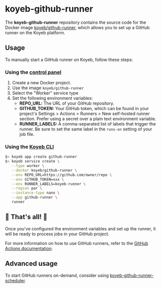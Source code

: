 # koyeb-github-runner

The **koyeb-github-runner** repository contains the source code for the Docker image [koyeb/github-runner](https://hub.docker.com/r/koyeb/github-runner/), which allows you to set up a GitHub runner on the Koyeb platform.

## Usage

To manually start a GitHub runner on Koyeb, follow these steps:

### Using the [control panel](https://app.koyeb.com/)

1. Create a new Docker project.
2. Use the image `koyeb/github-runner`
3. Select the "Worker" service type
4. Set the following environment variables:
   - **REPO_URL:** The URL of your GitHub repository.
   - **GITHUB_TOKEN:** Your GitHub token, which can be found in your project's Settings > Actions > Runners > New self-hosted runner section. Prefer using a secret over a plain text environment variable.
   - **RUNNER_LABELS:** A comma-separated list of labels that trigger the runner. Be sure to set the same label in the `runs-on` setting of your job file.

### Using the [Koyeb CLI](https://github.com/koyeb/koyeb-cli)

```bash
$> koyeb app create github-runner
$> koyeb service create \
   --type worker \
   --docker koyeb/github-runner \
   --env REPO_URL=https://github.com/owner/repo \
   --env GITHUB_TOKEN=xxx \
   --env RUNNER_LABELS=koyeb-runner \
   --region par \
   --instance-type nano \
   --app github-runner \
   runner
```

## 🎉 That's all! 🎉

Once you've configured the environment variables and set up the runner, it will be ready to process jobs in your GitHub project.

For more information on how to use GitHub runners, refer to the [GitHub Actions documentation](https://docs.github.com/en/actions).

## Advanced usage

To start GitHub runners on-demand, consider using [koyeb-github-runner-scheduler](https://github.com/koyeb/koyeb-github-runner-scheduler).
